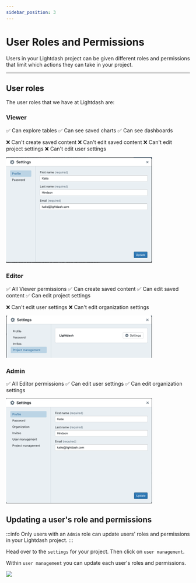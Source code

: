 ```yaml
---
sidebar_position: 3
---
```


# User Roles and Permissions

Users in your Lightdash project can be given different roles and permissions that limit which actions they can take in your project.

---

## User roles

The user roles that we have at Lightdash are:

### Viewer
✅ Can explore tables
✅ Can see saved charts
✅ Can see dashboards

❌ Can't create saved content
❌ Can't edit saved content
❌ Can't edit project settings
❌ Can't edit user settings

<img src="./assets/screenshot-viewer-settings.png" width="400">

### Editor
✅ All Viewer permissions
✅ Can create saved content
✅ Can edit saved content
✅ Can edit project settings

❌ Can't edit user settings
❌ Can't edit organization settings

<img src="./assets/screenshot-editor-settings.png" width="400">

### Admin
✅ All Editor permissions
✅ Can edit user settings
✅ Can edit organization settings

<img src="./assets/screenshot-admin-settings.png" width="400">

## Updating a user's role and permissions

:::info
Only users with an `Admin` role can update users' roles and permissions in your Lightdash project.
:::

Head over to the `settings` for your project. Then click on `user management`.

Within `user management` you can update each user's roles and permissions.

<img src="./assets/user-management.png" width="400">
